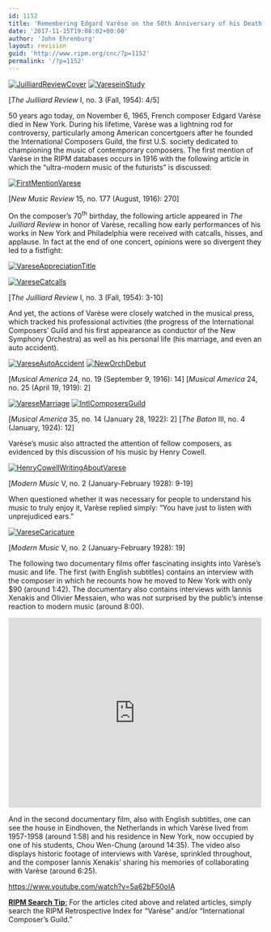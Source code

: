 ```yaml
---
id: 1152
title: 'Remembering Edgard Varèse on the 50th Anniversary of his Death'
date: '2017-11-15T19:08:02+00:00'
author: 'John Ehrenburg'
layout: revision
guid: 'http://www.ripm.org/cnc/?p=1152'
permalink: '/?p=1152'
---
```


[![JuilliardReviewCover](http://www.ripm.org/cnc/wp-content/uploads/2015/10/JuilliardReviewCover-206x300.jpg)](http://www.ripm.org/cnc/wp-content/uploads/2015/10/JuilliardReviewCover.jpg) [![VareseinStudy](http://www.ripm.org/cnc/wp-content/uploads/2015/10/VareseinStudy-260x300.jpg)](http://www.ripm.org/cnc/wp-content/uploads/2015/10/VareseinStudy.jpg)

 \[*The Juilliard Review* I, no. 3 (Fall, 1954): 4/5\]

50 years ago today, on November 6, 1965, French composer Edgard Varèse died in New York. During his lifetime, Varèse was a lightning rod for controversy, particularly among American concertgoers after he founded the International Composers Guild, the first U.S. society dedicated to championing the music of contemporary composers. The first mention of Varèse in the RIPM databases occurs in 1916 with the following article in which the “ultra-modern music of the futurists” is discussed:

[![FirstMentionVarese](http://www.ripm.org/cnc/wp-content/uploads/2015/10/FirstMentionVarese-300x194.jpg)](http://www.ripm.org/cnc/wp-content/uploads/2015/10/FirstMentionVarese.jpg)

\[*New Music Review* 15, no. 177 (August, 1916): 270\]

On the composer’s 70<sup>th</sup> birthday, the following article appeared in *The Juilliard Review* in honor of Varèse, recalling how early performances of his works in New York and Philadelphia were received with catcalls, hisses, and applause. In fact at the end of one concert, opinions were so divergent they led to a fistfight:

[![VareseAppreciationTitle](http://www.ripm.org/cnc/wp-content/uploads/2015/10/VareseAppreciationTitle-300x113.jpg)](http://www.ripm.org/cnc/wp-content/uploads/2015/10/VareseAppreciationTitle.jpg)

[![VareseCatcalls](http://www.ripm.org/cnc/wp-content/uploads/2015/10/VareseCatcalls-300x171.jpg)](http://www.ripm.org/cnc/wp-content/uploads/2015/10/VareseCatcalls.jpg)

\[*The Juilliard Review* I, no. 3 (Fall, 1954): 3-10\]

And yet, the actions of Varèse were closely watched in the musical press, which tracked his professional activities (the progress of the International Composers’ Guild and his first appearance as conductor of the New Symphony Orchestra) as well as his personal life (his marriage, and even an auto accident).

[![VareseAutoAccident](http://www.ripm.org/cnc/wp-content/uploads/2015/10/VareseAutoAccident-300x180.jpg)](http://www.ripm.org/cnc/wp-content/uploads/2015/10/VareseAutoAccident.jpg) [![NewOrchDebut](http://www.ripm.org/cnc/wp-content/uploads/2015/10/NewOrchDebut-189x300.jpg)](http://www.ripm.org/cnc/wp-content/uploads/2015/10/NewOrchDebut.jpg)

\[*Musical America* 24, no. 19 (September 9, 1916): 14\] \[*Musical America* 24, no. 25 (April 19, 1919): 2\]

[![VareseMarriage](http://www.ripm.org/cnc/wp-content/uploads/2015/10/VareseMarriage-300x179.jpg)](http://www.ripm.org/cnc/wp-content/uploads/2015/10/VareseMarriage.jpg) [![IntlComposersGuild](http://www.ripm.org/cnc/wp-content/uploads/2015/10/IntlComposersGuild-239x300.jpg)](http://www.ripm.org/cnc/wp-content/uploads/2015/10/IntlComposersGuild.jpg)

\[*Musical America* 35, no. 14 (January 28, 1922): 2\] \[*The Baton* III, no. 4 (January, 1924): 12\]

Varèse’s music also attracted the attention of fellow composers, as evidenced by this discussion of his music by Henry Cowell.

[![HenryCowellWritingAboutVarese](http://www.ripm.org/cnc/wp-content/uploads/2015/10/HenryCowellWritingAboutVarese-300x224.jpg)](http://www.ripm.org/cnc/wp-content/uploads/2015/10/HenryCowellWritingAboutVarese.jpg)

\[*Modern Music* V, no. 2 (January-February 1928): 9-19\]

When questioned whether it was necessary for people to understand his music to truly enjoy it, Varèse replied simply: “You have just to listen with unprejudiced ears.”

[![VareseCaricature](http://www.ripm.org/cnc/wp-content/uploads/2015/10/VareseCaricature-217x300.jpg)](http://www.ripm.org/cnc/wp-content/uploads/2015/10/VareseCaricature.jpg)

\[*Modern Music* V, no. 2 (January-February 1928): 19\]

The following two documentary films offer fascinating insights into Varèse’s music and life. The first (with English subtitles) contains an interview with the composer in which he recounts how he moved to New York with only $90 (around 1:42). The documentary also contains interviews with Iannis Xenakis and Olivier Messaien, who was not surprised by the public’s intense reaction to modern music (around 8:00).

<iframe allow="accelerometer; autoplay; clipboard-write; encrypted-media; gyroscope; picture-in-picture" allowfullscreen="" frameborder="0" height="375" loading="lazy" src="https://www.youtube.com/embed/QJHN8-cn9jw?feature=oembed" title="Edgard Varese Film with interviews: Messiaen Xenakis Maderna" width="500"></iframe>

And in the second documentary film, also with English subtitles, one can see the house in Eindhoven, the Netherlands in which Varèse lived from 1957-1958 (around 1:58) and his residence in New York, now occupied by one of his students, Chou Wen-Chung (around 14:35). The video also displays historic footage of interviews with Varèse, sprinkled throughout, and the composer Iannis Xenakis’ sharing his memories of collaborating with Varèse (around 6:25).

<https://www.youtube.com/watch?v=5a62bF50oIA>

<u>**RIPM Search Tip**:</u> For the articles cited above and related articles, simply search the RIPM Retrospective Index for “Varèse” and/or “International Composer’s Guild.”